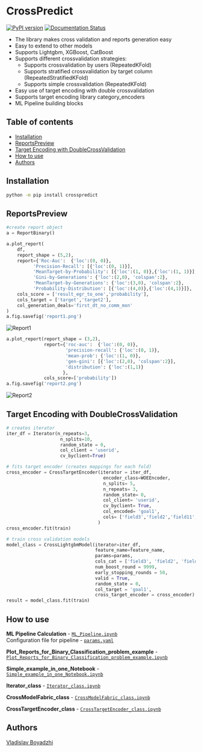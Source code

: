 # CrossPredict
[![PyPI version](https://badge.fury.io/py/crosspredict.svg)](https://badge.fury.io/py/crosspredict)
[![Documentation Status](https://readthedocs.org/projects/crosspredict/badge/?version=latest)](https://crosspredict.readthedocs.io/en/latest/?badge=latest)

* The library makes cross validation and reports generation easy
* Easy to extend to other models
* Supports Lightgbm, XGBoost, CatBoost
* Supports different crossvalidation strategies:
    * Supports crossvalidation by users (RepeatedKFold)
    * Supports stratified crossvalidation by target column (RepeatedStratifiedKFold)
    * Supports simple crossvalidation (RepeatedKFold)
* Easy use of target encoding with double crossvalidation
* Supports target encoding library category_encoders
* ML Pipeline building blocks


## Table of contents
- [Installation](#installation)
- [ReportsPreview](#reportspreview)
- [Target Encoding with DoubleCrossValidation](#target-encoding-with-doublecrossvalidation)
- [How to use](#how-to-use)
- [Authors](#authors)

## Installation
```bash
python -m pip install crosspredict
```

## ReportsPreview
```python
#create report object
a = ReportBinary()
```
``` python
a.plot_report(
    df,
    report_shape = (5,2),
    report={'Roc-Auc':  {'loc':(0, 0)},
          'Precision-Recall': [{'loc':(0, 1)}],
          'MeanTarget-by-Probability': [{'loc':(1, 0)},{'loc':(1, 1)}],
          'Gini-by-Generations': {'loc':(2,0), 'colspan':2},
          'MeanTarget-by-Generations': {'loc':(3,0), 'colspan':2},
          'Probability-Distribution': [{'loc':(4,0)},{'loc':(4,1)}]},
    cols_score = ['result_egr_to_one','probability'],
    cols_target = ['target','target2'],
    col_generation_deals='first_dt_no_comm_mon'
)
a.fig.savefig('report1.png')
```
![Report1](notebooks/report1.png "Report#1") 
```python
a.plot_report(report_shape = (3,2),
              report={'roc-auc':  {'loc':(0, 0)},
                      'precision-recall': {'loc':(0, 1)},
                      'mean-prob': {'loc':(1, 0)},
                      'gen-gini': [{'loc':(2,0), 'colspan':2}],
                      'distribution': {'loc':(1,1)}
                     },
              cols_score=['probability']) 
a.fig.savefig('report2.png')
```
![Report2](notebooks/report2.png "Report#2")

## Target Encoding with DoubleCrossValidation
```python
# creates iterator
iter_df = Iterator(n_repeats=3,
                    n_splits=10,
                    random_state = 0,
                    col_client = 'userid',
                    cv_byclient=True)

# fits target encoder (creates mappings for each fold)
cross_encoder = CrossTargetEncoder(iterator = iter_df,
                                    encoder_class=WOEEncoder,
                                    n_splits= 5,
                                    n_repeats= 3,
                                    random_state= 0,
                                    col_client= 'userid',
                                    cv_byclient= True,
                                    col_encoded= 'goal1',
                                    cols= ['field3','field2','field11','field23','field18','field20']
                                  )
cross_encoder.fit(train)

# train cross validation models
model_class = CrossLightgbmModel(iterator=iter_df, 
                                 feature_name=feature_name,
                                 params=params,
                                 cols_cat = ['field3', 'field2', 'field11', 'field23', 'field18', 'field20'],
                                 num_boost_round = 9999,
                                 early_stopping_rounds = 50,
                                 valid = True,
                                 random_state = 0,
                                 col_target = 'goal1',
                                 cross_target_encoder = cross_encoder)
result = model_class.fit(train)
```
## How to use

**ML Pipeline Calculation** - [`ML_Pipeline.ipynb`](https://github.com//ya-ds/crosspredict/blob/master/notebooks/ML_Pipeline.ipynb)  
Configuration file for pipeline - [`params.yaml`](https://github.com//ya-ds/crosspredict/blob/master/notebooks/params.yaml)

**Plot_Reports_for_Binary_Classification_problem_example** - [`Plot_Reports_for_Binary_Classification_problem_example.ipynb`](https://github.com//ya-ds/crosspredict/blob/master/notebooks/Plot_Reports_for_Binary_Classification_problem_example.ipynb)

**Simple_example_in_one_Notebook** - [`Simple_example_in_one_Notebook.ipynb`](https://github.com//ya-ds/crosspredict/blob/master/notebooks/Simple_example_in_one_Notebook.ipynb)

**Iterator_class** - [`Iterator_class.ipynb`](https://github.com//ya-ds/crosspredict/blob/master/notebooks/Iterator_class.ipynb)

**CrossModelFabric_class** - [`CrossModelFabric_class.ipynb`](https://github.com//ya-ds/crosspredict/blob/master/notebooks/CrossModelFabric_class.ipynb)

**CrossTargetEncoder_class** - [`CrossTargetEncoder_class.ipynb`](https://github.com//ya-ds/crosspredict/blob/master/notebooks/CrossTargetEncoder_class.ipynb)

## Authors

[Vladislav Boyadzhi](https://www.linkedin.com/in/vladislav-boyadzhi/)